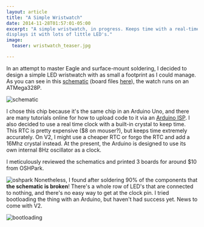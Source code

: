 ```yaml
---
layout: article
title: "A Simple Wristwatch"
date: 2014-11-28T01:57:01-05:00
excerpt: "A simple wristwatch, in progress. Keeps time with a real-time clock,
displays it with lots of little LED's."
image:
  teaser: wristwatch_teaser.jpg

---
```


In an attempt to master Eagle and surface-mount soldering, I decided to
design a simple LED wristwatch with as small a footprint as I could manage.
As you can see in this [schematic]({{site.url}}/files/wristwatch.sch) (board files
  [here]({{site.url}}/files/wristwatch1.brd)), the
watch runs on an ATMega328P.

![schematic]({{site.url}}/images/wristwatchschematic.png)

I chose this chip because it's the same chip
in an Arduino Uno, and there are many tutorials online for how to upload
code to it via an [Arduino ISP](http://arduino.cc/en/Tutorial/ArduinoISP). I
also decided to use a real time clock with a built-in crystal to keep time. This
RTC is pretty expensive ($8 on mouser?), but keeps time extremely accurately. On
V2, I might use a cheaper RTC or forgo the RTC and add a 16Mhz crystal instead.
At the present, the Arduino is designed to use its own internal 8Hz oscillator as a clock.

I meticulously reviewed the schematics and printed 3 boards for around $10 from
OSHPark.

![oshpark]({{site.url}}/images/wristwatchboards.jpg)
Nonetheless, I found after soldering 90% of the components that **the schematic is broken**!
There's a whole row of LED's that are connected to nothing,
and there's no easy way to get at the clock pin. I tried bootloading the thing
with an Arduino, but haven't had success yet.  News to come with V2.


![bootloading]({{site.url}}/images/bootloading.jpg)
